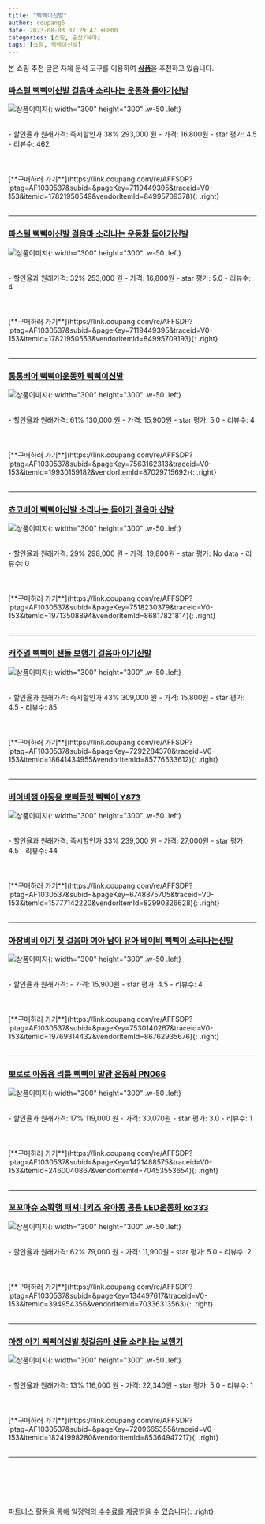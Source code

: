 ```yaml
---
title: "삑삑이신발"
author: coupang6
date: 2023-08-03 07:29:47 +0800
categories: [쇼핑, 출산/육아]
tags: [쇼핑, 삑삑이신발]
---
```


본 쇼핑 추천 글은 자체 분석 도구를 이용하여 [**상품**](https://link.coupang.com/a/bao1ui)을 추천하고 있습니다.

### [파스텔 삑삑이신발 걸음마 소리나는 운동화 돌아기신발](https://link.coupang.com/re/AFFSDP?lptag=AF1030537&subid=&pageKey=7119449395&traceid=V0-153&itemId=17821950549&vendorItemId=84995709378)

![상품이미지](https://thumbnail9.coupangcdn.com/thumbnails/remote/230x230ex/image/vendor_inventory/c3d2/f0f2442c87309a99622b175c767d8d44cbc3c934a26bdfd69205717b3bba.jpg){: width="300" height="300" .w-50 .left}


<br>
- 할인율과 원래가격: 즉시할인가 38%  293,000   원
- 가격: 16,800원
- star 평가: 4.5
- 리뷰수: 462
<br>
<br>
<br>
<br>
[**구매하러 가기**](https://link.coupang.com/re/AFFSDP?lptag=AF1030537&subid=&pageKey=7119449395&traceid=V0-153&itemId=17821950549&vendorItemId=84995709378){: .right}
<br>
<br>

---

### [파스텔 삑삑이신발 걸음마 소리나는 운동화 돌아기신발](https://link.coupang.com/re/AFFSDP?lptag=AF1030537&subid=&pageKey=7119449395&traceid=V0-153&itemId=17821950553&vendorItemId=84995709193)

![상품이미지](https://thumbnail9.coupangcdn.com/thumbnails/remote/230x230ex/image/vendor_inventory/c3d2/f0f2442c87309a99622b175c767d8d44cbc3c934a26bdfd69205717b3bba.jpg){: width="300" height="300" .w-50 .left}


<br>
- 할인율과 원래가격: 32%  253,000   원
- 가격: 16,800원
- star 평가: 5.0
- 리뷰수: 4
<br>
<br>
<br>
<br>
[**구매하러 가기**](https://link.coupang.com/re/AFFSDP?lptag=AF1030537&subid=&pageKey=7119449395&traceid=V0-153&itemId=17821950553&vendorItemId=84995709193){: .right}
<br>
<br>

---

### [통통베어 삑삑이운동화 삑삑이신발](https://link.coupang.com/re/AFFSDP?lptag=AF1030537&subid=&pageKey=7563162313&traceid=V0-153&itemId=19930159182&vendorItemId=87029715692)

![상품이미지](https://thumbnail7.coupangcdn.com/thumbnails/remote/230x230ex/image/vendor_inventory/275e/ba2acaf0525f4fe83c3a71aa94414485ab8c3d577980ed67f543ffdb8c4a.jpg){: width="300" height="300" .w-50 .left}


<br>
- 할인율과 원래가격: 61%  130,000   원
- 가격: 15,900원
- star 평가: 5.0
- 리뷰수: 4
<br>
<br>
<br>
<br>
[**구매하러 가기**](https://link.coupang.com/re/AFFSDP?lptag=AF1030537&subid=&pageKey=7563162313&traceid=V0-153&itemId=19930159182&vendorItemId=87029715692){: .right}
<br>
<br>

---

### [쵸코베어 삑삑이신발 소리나는 돌아기 걸음마 신발](https://link.coupang.com/re/AFFSDP?lptag=AF1030537&subid=&pageKey=7518230379&traceid=V0-153&itemId=19713508894&vendorItemId=86817821814)

![상품이미지](https://thumbnail7.coupangcdn.com/thumbnails/remote/230x230ex/image/vendor_inventory/766f/227c09a6262f3f75f19d38621a201cd471177c316226a0612b19a73958dc.jpg){: width="300" height="300" .w-50 .left}


<br>
- 할인율과 원래가격: 29%  298,000   원
- 가격: 19,800원
- star 평가: No data
- 리뷰수: 0
<br>
<br>
<br>
<br>
[**구매하러 가기**](https://link.coupang.com/re/AFFSDP?lptag=AF1030537&subid=&pageKey=7518230379&traceid=V0-153&itemId=19713508894&vendorItemId=86817821814){: .right}
<br>
<br>

---

### [캐주얼 삑삑이 샌들 보행기 걸음마 아기신발](https://link.coupang.com/re/AFFSDP?lptag=AF1030537&subid=&pageKey=7292284370&traceid=V0-153&itemId=18641434955&vendorItemId=85776533612)

![상품이미지](https://thumbnail10.coupangcdn.com/thumbnails/remote/230x230ex/image/vendor_inventory/9230/3488762dfc8e5b43e81ce601bd27f0bf4126ab001625ebc0a4c08da01a5a.jpg){: width="300" height="300" .w-50 .left}


<br>
- 할인율과 원래가격: 즉시할인가 43%  309,000   원
- 가격: 15,800원
- star 평가: 4.5
- 리뷰수: 85
<br>
<br>
<br>
<br>
[**구매하러 가기**](https://link.coupang.com/re/AFFSDP?lptag=AF1030537&subid=&pageKey=7292284370&traceid=V0-153&itemId=18641434955&vendorItemId=85776533612){: .right}
<br>
<br>

---

### [베이비잼 아동용 뽀삐플랫 삑삑이 Y873](https://link.coupang.com/re/AFFSDP?lptag=AF1030537&subid=&pageKey=6748875705&traceid=V0-153&itemId=15777142220&vendorItemId=82990326628)

![상품이미지](https://thumbnail9.coupangcdn.com/thumbnails/remote/230x230ex/image/retail/images/7032983935262065-37a0ff97-d9f7-4500-8758-9bcfc1bcd1b7.jpg){: width="300" height="300" .w-50 .left}


<br>
- 할인율과 원래가격: 즉시할인가 33%  239,000   원
- 가격: 27,000원
- star 평가: 4.5
- 리뷰수: 44
<br>
<br>
<br>
<br>
[**구매하러 가기**](https://link.coupang.com/re/AFFSDP?lptag=AF1030537&subid=&pageKey=6748875705&traceid=V0-153&itemId=15777142220&vendorItemId=82990326628){: .right}
<br>
<br>

---

### [아장비비 아기 첫 걸음마 여아 남아 유아 베이비 삑삑이 소리나는신발](https://link.coupang.com/re/AFFSDP?lptag=AF1030537&subid=&pageKey=7530140267&traceid=V0-153&itemId=19769314432&vendorItemId=86762935676)

![상품이미지](https://thumbnail8.coupangcdn.com/thumbnails/remote/230x230ex/image/vendor_inventory/a63d/60f7fed7e0a0f39c6f5a8bd77c5d6b2fdcc07e281795b5d9a2ba53a9f04c.jpg){: width="300" height="300" .w-50 .left}


<br>
- 할인율과 원래가격: 
- 가격: 15,900원
- star 평가: 4.5
- 리뷰수: 4
<br>
<br>
<br>
<br>
[**구매하러 가기**](https://link.coupang.com/re/AFFSDP?lptag=AF1030537&subid=&pageKey=7530140267&traceid=V0-153&itemId=19769314432&vendorItemId=86762935676){: .right}
<br>
<br>

---

### [뽀로로 아동용 리틀 삑삑이 발광 운동화 PN066](https://link.coupang.com/re/AFFSDP?lptag=AF1030537&subid=&pageKey=1421488575&traceid=V0-153&itemId=2460040867&vendorItemId=70453553654)

![상품이미지](https://thumbnail9.coupangcdn.com/thumbnails/remote/230x230ex/image/retail/images/2020/03/24/12/3/b959b499-db12-4abd-ab1e-01219e3bf14e.jpg){: width="300" height="300" .w-50 .left}


<br>
- 할인율과 원래가격: 17%  119,000   원
- 가격: 30,070원
- star 평가: 3.0
- 리뷰수: 1
<br>
<br>
<br>
<br>
[**구매하러 가기**](https://link.coupang.com/re/AFFSDP?lptag=AF1030537&subid=&pageKey=1421488575&traceid=V0-153&itemId=2460040867&vendorItemId=70453553654){: .right}
<br>
<br>

---

### [꼬꼬마슈 소확행 패셔니키즈 유아동 공용 LED운동화 kd333](https://link.coupang.com/re/AFFSDP?lptag=AF1030537&subid=&pageKey=134497617&traceid=V0-153&itemId=394954356&vendorItemId=70336313563)

![상품이미지](https://thumbnail7.coupangcdn.com/thumbnails/remote/230x230ex/image/vendor_inventory/ba5b/7fc7e66a10e5ab0c245ee7d2d6dd4c32197c3ea8391d4cc3e272cd5a667b.jpg){: width="300" height="300" .w-50 .left}


<br>
- 할인율과 원래가격: 62%  79,000   원
- 가격: 11,900원
- star 평가: 5.0
- 리뷰수: 2
<br>
<br>
<br>
<br>
[**구매하러 가기**](https://link.coupang.com/re/AFFSDP?lptag=AF1030537&subid=&pageKey=134497617&traceid=V0-153&itemId=394954356&vendorItemId=70336313563){: .right}
<br>
<br>

---

### [아장 아기 삑삑이신발 첫걸음마 샌들 소리나는 보행기](https://link.coupang.com/re/AFFSDP?lptag=AF1030537&subid=&pageKey=7209665355&traceid=V0-153&itemId=18241998280&vendorItemId=85364947217)

![상품이미지](https://thumbnail6.coupangcdn.com/thumbnails/remote/230x230ex/image/vendor_inventory/901c/df14ff5fd52ad8a45aa4c23bc65a4c44554407d5c98abfa7732db928705b.png){: width="300" height="300" .w-50 .left}


<br>
- 할인율과 원래가격: 13%  116,000   원
- 가격: 22,340원
- star 평가: 5.0
- 리뷰수: 1
<br>
<br>
<br>
<br>
[**구매하러 가기**](https://link.coupang.com/re/AFFSDP?lptag=AF1030537&subid=&pageKey=7209665355&traceid=V0-153&itemId=18241998280&vendorItemId=85364947217){: .right}
<br>
<br>

---
<br><br><br><br><br> [파트너스 활동을 통해 일정액의 수수료를 제공받을 수 있습니다](https://link.coupang.com/a/bao1ui){: .right}